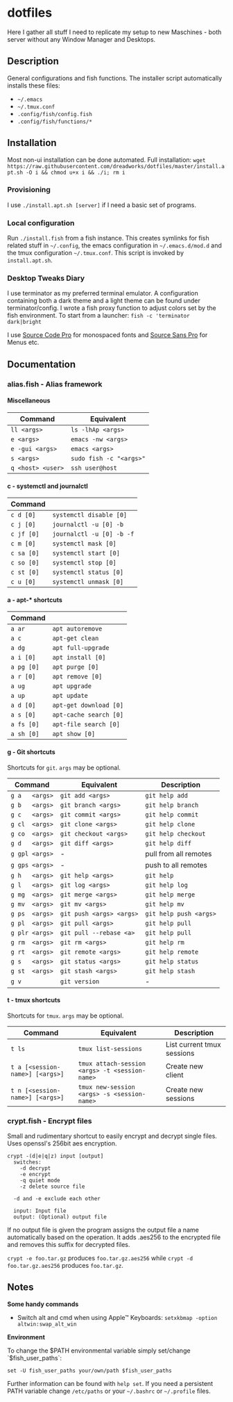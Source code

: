 # dotfiles #

Here I gather all stuff I need to replicate my setup to new Maschines -
both server without any Window Manager and Desktops.

## Description ##

General configurations and fish functions. The installer script
automatically installs these files:

* `~/.emacs`
* `~/.tmux.conf`
* `.config/fish/config.fish`
* `.config/fish/functions/*`


## Installation ##

Most non-ui installation can be done automated. Full installation:
`wget https://raw.githubusercontent.com/dreadworks/dotfiles/master/install.apt.sh -O i && chmod u+x i && ./i; rm i`

### Provisioning ###

I use `./install.apt.sh [server]` if I need a basic set of programs.

### Local configuration ###

Run `./install.fish` from a fish instance.  This creates symlinks for
fish related stuff in `~/.config`, the emacs configuration in
`~/.emacs.d/mod.d` and the tmux configuration `~/.tmux.conf`. This
script is invoked by `install.apt.sh`.

### Desktop Tweaks Diary ###

I use terminator as my preferred terminal emulator. A configuration
containing both a dark theme and a light theme can be found under
terminator/config. I wrote a fish proxy function to adjust colors set
by the fish environment. To start from a launcher: `fish -c 'terminator dark|bright`

I use [Source Code
Pro](https://github.com/adobe-fonts/source-code-pro) for monospaced
fonts and [Source Sans
Pro](https://github.com/adobe-fonts/source-sans-pro) for Menus etc.

## Documentation ##

### alias.fish - Alias framework ###

#### Miscellaneous ####

| Command          | Equivalent                 |
|------------------|----------------------------|
| `ll <args>`      | `ls -lhAp <args>`          |
| `e <args>`       | `emacs -nw <args>`         |
| `e -gui <args>`  | `emacs <args>`             |
| `s <args>`       | `sudo fish -c "<args>"`    |
| `q <host> <user>`| `ssh user@host`            |

#### c - systemctl and journalctl ####

| Command     |                             |
|-------------|-----------------------------|
| `c d [0]`   | `systemctl disable [0]`     |
| `c j [0]`   | `journalctl -u [0] -b`      |
| `c jf [0]`  | `journalctl -u [0] -b -f`   |
| `c m [0]`   | `systemctl mask [0]`        |
| `c sa [0]`  | `systemctl start [0]`       |
| `c so [0]`  | `systemctl stop [0]`        |
| `c st [0]`  | `systemctl status [0]`      |
| `c u [0]`   | `systemctl unmask [0]`      |


#### a - apt-* shortcuts ####

| Command          |                              |
|------------------|------------------------------|
| `a ar`           | `apt autoremove`             |
| `a c`            | `apt-get clean`              |
| `a dg`           | `apt full-upgrade`           |
| `a i [0]`        | `apt install [0]`            |
| `a pg [0]`       | `apt purge [0]`              |
| `a r [0]`        | `apt remove [0]`             |
| `a ug`           | `apt upgrade`                |
| `a up`           | `apt update`                 |
| `a d [0]`        | `apt-get download [0]`       |
| `a s [0]`        | `apt-cache search [0]`       |
| `a fs [0]`       | `apt-file search [0]`        |
| `a sh [0]`       | `apt show [0]`               |

#### g - Git shortcuts ####

Shortcuts for `git`. `args` may be optional.

| Command        | Equivalent              | Description           |
|----------------|-------------------------|-----------------------|
| `g a   <args>` | `git add <args>`        | `git help add`        |
| `g b   <args>` | `git branch <args>`     | `git help branch`     |
| `g c   <args>` | `git commit <args>`     | `git help commit`     |
| `g cl  <args>` | `git clone <args>`      | `git help clone`      |
| `g co  <args>` | `git checkout <args>`   | `git help checkout`   |
| `g d   <args>` | `git diff <args>`       | `git help diff`       |
| `g gpl <args>` | -                       | pull from all remotes |
| `g gps <args>` | -                       | push to all remotes   |
| `g h   <args>` | `git help <args>`       | `git help`            |
| `g l   <args>` | `git log <args>`        | `git help log`        |
| `g mg  <args>` | `git merge <args>`      | `git help merge`      |
| `g mv  <args>` | `git mv <args>`         | `git help mv`         |
| `g ps  <args>` | `git push <args> <args>`| `git help push <args>`|
| `g pl  <args>` | `git pull <args>`       | `git help pull`       |
| `g plr <args>` | `git pull --rebase <a>` | `git help pull`       |
| `g rm  <args>` | `git rm <args>`         | `git help rm`         |
| `g rt  <args>` | `git remote <args>`     | `git help remote`     |
| `g s   <args>` | `git status <args>`     | `git help status`     |
| `g st  <args>` | `git stash <args>`      | `git help stash`      |
| `g v`          | `git version`           | -                     |


#### t - tmux shortcuts ####

Shortcuts for `tmux`. `args` may be optional.

| Command                         | Equivalent                                     | Description                |
|---------------------------------|------------------------------------------------|----------------------------|
| `t ls`                          | `tmux list-sessions`                           | List current tmux sessions |
| `t a [<session-name>] [<args>]` | `tmux attach-session <args> -t <session-name>` | Create new client          |
| `t n [<session-name>] [<args>]` | `tmux new-session <args> -s <session-name>`    | Create new sessions        |


### crypt.fish - Encrypt files ###

Small and rudimentary shortcut to easily encrypt and decrypt single
files. Uses openssl's 256bit aes encryption.

```
crypt -(d|e|q|z) input [output]
  switches:
    -d decrypt
    -e encrypt
    -q quiet mode
    -z delete source file

  -d and -e exclude each other

  input: Input file
  output: (Optional) output file
```

If no output file is given the program assigns the output file a name
automatically based on the operation. It adds .aes256 to the encrypted
file and removes this suffix for decrypted files.

`crypt -e foo.tar.gz` produces `foo.tar.gz.aes256` while
`crypt -d foo.tar.gz.aes256` produces `foo.tar.gz`.


## Notes ##

__Some handy commands__

* Switch alt and cmd when using Apple™ Keyboards: `setxkbmap -option altwin:swap_alt_win`

__Environment__

To change the $PATH environmental variable simply set/change
`$fish_user_paths`:

```
set -U fish_user_paths your/own/path $fish_user_paths
```

Further information can be found with `help set`.  If you need a
persistent PATH variable change `/etc/paths` or your `~/.bashrc` or
`~/.profile` files.
